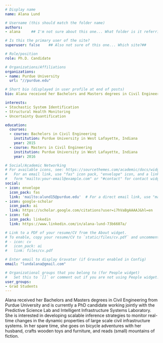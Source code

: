 ```yaml
---
# Display name
name: Alana Lund

# Username (this should match the folder name)
authors:
- alana 	## I'm not sure about this one... What folder is it referring to?##

# Is this the primary user of the site?
superuser: false  	## Also not sure of this one... Which site?## 	

# Role/position
role: Ph.D. Candidate

# Organizations/Affiliations
organizations:
- name: Purdue University
  url: "//purdue.edu"

# Short bio (displayed in user profile at end of posts)
bio: Alana received her Bachelors and Masters degrees in Civil Engineering from Purdue University and is currently a PhD candidate working jointly with the Predictive Science Lab and Intelligent Infrastructure Systems Laboratory. She is interested in developing scalable inference strategies to monitor real-time changes in the dynamic properties of large scale civil infrastructure systems. In her spare time, she goes on bicycle adventures with her husband, crafts wooden toys and furniture, and reads (small) mountains of fiction.  

interests:
- Stochastic System Identification
- Structural Health Monitoring
- Uncertainty Quantification

education:
  courses:
  - course: Bachelors in Civil Engineering
    institution: Purdue University in West Lafayette, Indiana
    year: 2015
  - course: Masters in Civil Engineering
    institution: Purdue University in West Lafayette, Indiana
    year: 2016

# Social/Academic Networking
# For available icons, see: https://sourcethemes.com/academic/docs/widgets/#icons
#   For an email link, use "fas" icon pack, "envelope" icon, and a link in the
#   form "mailto:your-email@example.com" or "#contact" for contact widget.
social:
- icon: envelope
  icon_pack: fas
  link: 'mailto:alund15@purdue.edu'  # For a direct email link, use "mailto:test@example.org".
- icon: google-scholar
  icon_pack: ai
  link: https://scholar.google.com/citations?user=i7hVaBgAAAAJ&hl=en
- icon: fab
  icon_pack: linkedin
  link: https://www.linkedin.com/in/alana-lund-73b6607a/

# Link to a PDF of your resume/CV from the About widget.
# To enable, copy your resume/CV to `static/files/cv.pdf` and uncomment the lines below.  
# - icon: cv
#   icon_pack: ai
#   link: files/cv.pdf

# Enter email to display Gravatar (if Gravatar enabled in Config)
email: "lundalana@gmail.com"

# Organizational groups that you belong to (for People widget)
#   Set this to `[]` or comment out if you are not using People widget.  
user_groups:
- Grad Students
---
```

Alana received her Bachelors and Masters degrees in Civil Engineering from Purdue University and is currently a PhD candidate working jointly with the Predictive Science Lab and Intelligent Infrastructure Systems Laboratory. She is interested in developing scalable inference strategies to monitor real-time changes in the dynamic properties of large scale civil infrastructure systems. In her spare time, she goes on bicycle adventures with her husband, crafts wooden toys and furniture, and reads (small) mountains of fiction.

